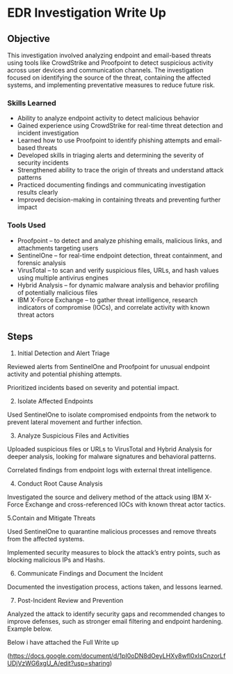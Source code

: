 # EDR Investigation Write Up 

## Objective

This investigation involved analyzing endpoint and email-based threats using tools like CrowdStrike and Proofpoint to detect suspicious activity across user devices and communication channels. The investigation focused on identifying the source of the threat, containing the affected systems, and implementing preventative measures to reduce future risk.

### Skills Learned

- Ability to analyze endpoint activity to detect malicious behavior
- Gained experience using CrowdStrike for real-time threat detection and incident investigation
- Learned how to use Proofpoint to identify phishing attempts and email-based threats
- Developed skills in triaging alerts and determining the severity of security incidents
- Strengthened ability to trace the origin of threats and understand attack patterns
- Practiced documenting findings and communicating investigation results clearly
- Improved decision-making in containing threats and preventing further impact



### Tools Used

- Proofpoint – to detect and analyze phishing emails, malicious links, and attachments targeting users
- SentinelOne – for real-time endpoint detection, threat containment, and forensic analysis
- VirusTotal – to scan and verify suspicious files, URLs, and hash values using multiple antivirus engines
- Hybrid Analysis – for dynamic malware analysis and behavior profiling of potentially malicious files
- IBM X-Force Exchange – to gather threat intelligence, research indicators of compromise (IOCs), and correlate activity with known threat actors

## Steps

1. Initial Detection and Alert Triage

Reviewed alerts from SentinelOne and Proofpoint for unusual endpoint activity and potential phishing attempts.

Prioritized incidents based on severity and potential impact.

2. Isolate Affected Endpoints

Used SentinelOne to isolate compromised endpoints from the network to prevent lateral movement and further infection.

3. Analyze Suspicious Files and Activities

Uploaded suspicious files or URLs to VirusTotal and Hybrid Analysis for deeper analysis, looking for malware signatures and behavioral patterns.

Correlated findings from endpoint logs with external threat intelligence.

4. Conduct Root Cause Analysis

Investigated the source and delivery method of the attack using IBM X-Force Exchange and cross-referenced IOCs with known threat actor tactics.

5.Contain and Mitigate Threats

Used SentinelOne to quarantine malicious processes and remove threats from the affected systems.

Implemented security measures to block the attack’s entry points, such as blocking malicious IPs and Hashs.

6. Communicate Findings and Document the Incident

Documented the investigation process, actions taken, and lessons learned.

7. Post-Incident Review and Prevention

Analyzed the attack to identify security gaps and recommended changes to improve defenses, such as stronger email filtering and endpoint hardening.
Example below.

Below i have attached the Full Write up

(https://docs.google.com/document/d/1pI0oDN8dOeyLHXy8wfl0xIsCnzorLfUDjVzWG6xgU_A/edit?usp=sharing)
